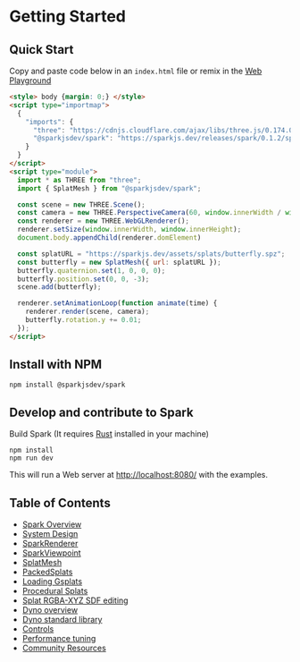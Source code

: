 # Getting Started

## Quick Start

Copy and paste code below in an `index.html` file or remix in the [Web Playground](https://glitch.com/edit/#!/sparkjsdev)

```html
<style> body {margin: 0;} </style>
<script type="importmap">
  {
    "imports": {
      "three": "https://cdnjs.cloudflare.com/ajax/libs/three.js/0.174.0/three.module.js",
      "@sparkjsdev/spark": "https://sparkjs.dev/releases/spark/0.1.2/spark.module.js"
    }
  }
</script>
<script type="module">
  import * as THREE from "three";
  import { SplatMesh } from "@sparkjsdev/spark";

  const scene = new THREE.Scene();
  const camera = new THREE.PerspectiveCamera(60, window.innerWidth / window.innerHeight, 0.1, 1000);
  const renderer = new THREE.WebGLRenderer();
  renderer.setSize(window.innerWidth, window.innerHeight);
  document.body.appendChild(renderer.domElement)

  const splatURL = "https://sparkjs.dev/assets/splats/butterfly.spz";
  const butterfly = new SplatMesh({ url: splatURL });
  butterfly.quaternion.set(1, 0, 0, 0);
  butterfly.position.set(0, 0, -3);
  scene.add(butterfly);

  renderer.setAnimationLoop(function animate(time) {
    renderer.render(scene, camera);
    butterfly.rotation.y += 0.01;
  });
</script>
```
## Install with NPM

```shell
npm install @sparkjsdev/spark
```
## Develop and contribute to Spark

Build Spark (It requires [Rust](https://www.rust-lang.org/tools/install) installed in your machine)
```
npm install
npm run dev
```

This will run a Web server at [http://localhost:8080/](http://localhost:8080/) with the examples.

## Table of Contents

- [Spark Overview](overview.md)
- [System Design](system-design.md)
- [SparkRenderer](spark-renderer.md)
- [SparkViewpoint](spark-viewpoint.md)
- [SplatMesh](splat-mesh.md)
- [PackedSplats](packed-splats.md)
- [Loading Gsplats](loading-splats.md)
- [Procedural Splats](procedural-splats.md)
- [Splat RGBA-XYZ SDF editing](splat-editing.md)
- [Dyno overview](dyno-overview.md)
- [Dyno standard library](dyno-stdlib.md)
- [Controls](controls.md)
- [Performance tuning](performance.md)
- [Community Resources](community-resources.md)
